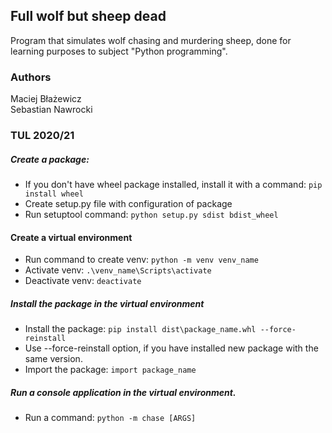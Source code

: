 ## **Full wolf but sheep dead**

Program that simulates wolf chasing and murdering sheep, done for learning purposes to subject "Python programming".

### Authors

Maciej Błażewicz\
Sebastian Nawrocki

### TUL 2020/21

##### Create a package:

- If you don't have wheel package installed, install it with a command:
  ```pip install wheel```
- Create setup.py file with configuration of package
- Run setuptool command:
  ```python setup.py sdist bdist_wheel```

#### Create a virtual environment

- Run command to create venv:
  ```python -m venv venv_name```
- Activate venv:
  ```.\venv_name\Scripts\activate```
- Deactivate venv:
  ```deactivate```

##### Install the package in the virtual environment

- Install the package:
  ```pip install dist\package_name.whl --force-reinstall```
- Use --force-reinstall option, if you have installed new package with the same version.
- Import the package:
  ```import package_name```

##### Run a console application in the virtual environment.

- Run a command:
  ```python -m chase [ARGS]```

